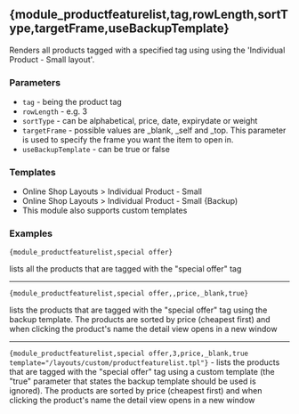 ## {module_productfeaturelist,tag,rowLength,sortType,targetFrame,useBackupTemplate}

Renders all products tagged with a specified tag using using the 'Individual Product - Small layout'.

### Parameters

* `tag` - being the product tag
* `rowLength` - e.g. 3
* `sortType` - can be alphabetical, price, date, expirydate or weight
* `targetFrame` - possible values are _blank, _self and _top. This parameter is used to specify the frame you want the item to open in.
* `useBackupTemplate` - can be true or false

### Templates

* Online Shop Layouts > Individual Product - Small
* Online Shop Layouts > Individual Product - Small {Backup)
* This module also supports custom templates

### Examples

`{module_productfeaturelist,special offer}`

lists all the products that are tagged with the "special offer" tag

***

`{module_productfeaturelist,special offer,,price,_blank,true}`

lists the products that are tagged with the "special offer" tag using the backup template. The products are sorted by price (cheapest first) and when clicking the product's name the detail view opens in a new window

***

`{module_productfeaturelist,special offer,3,price,_blank,true template="/layouts/custom/productfeaturelist.tpl"}` - lists the products that are tagged with the "special offer" tag using a custom template (the "true" parameter that states the backup template should be used is ignored). The products are sorted by price (cheapest first) and when clicking the product's name the detail view opens in a new window
